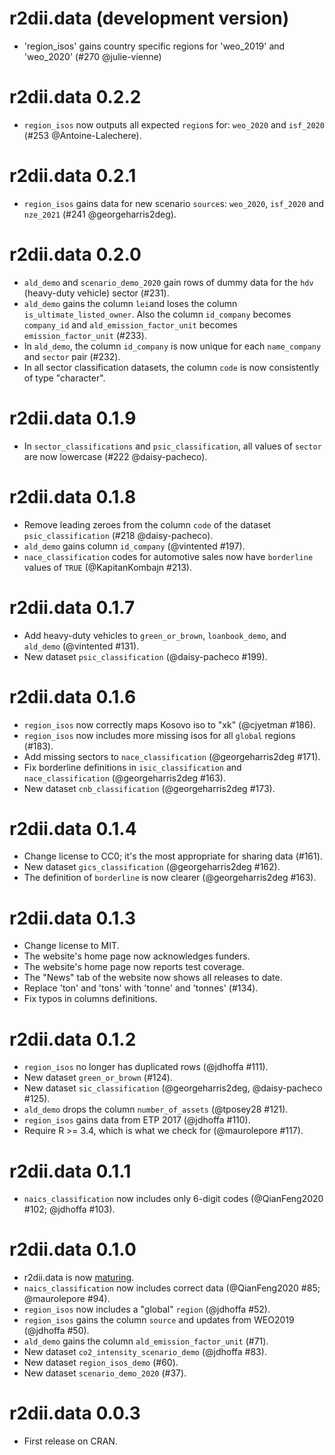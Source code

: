 # r2dii.data (development version)

* 'region_isos' gains country specific regions for 'weo_2019' and 'weo_2020' (#270 @julie-vienne)

# r2dii.data 0.2.2

* `region_isos` now outputs all expected `region`s for: `weo_2020` and 
  `isf_2020` (#253 @Antoine-Lalechere).

# r2dii.data 0.2.1

* `region_isos` gains data for new scenario `source`s: `weo_2020`, `isf_2020` 
and `nze_2021` (#241 @georgeharris2deg). 

# r2dii.data 0.2.0

* `ald_demo` and `scenario_demo_2020` gain rows of dummy data for the `hdv`
(heavy-duty vehicle) sector (#231).
* `ald_demo` gains the column `lei`and loses the column
`is_ultimate_listed_owner`. Also the column `id_company` becomes `company_id`
and `ald_emission_factor_unit` becomes `emission_factor_unit` (#233).
* In `ald_demo`, the column `id_company` is now unique for each `name_company`
and `sector` pair (#232).
* In all sector classification datasets, the column `code` is now consistently
of type "character".

# r2dii.data 0.1.9

* In `sector_classifications` and `psic_classification`, all values of `sector`
  are now lowercase (#222 @daisy-pacheco).

# r2dii.data 0.1.8

* Remove leading zeroes from the column `code` of the dataset
`psic_classification` (#218 @daisy-pacheco).
* `ald_demo` gains column `id_company` (@vintented #197).
* `nace_classification` codes for automotive sales now have `borderline` values 
  of `TRUE` (@KapitanKombajn #213).

# r2dii.data 0.1.7

* Add heavy-duty vehicles to `green_or_brown`, `loanbook_demo`, and `ald_demo`
  (@vintented #131).
* New dataset `psic_classification` (@daisy-pacheco #199).

# r2dii.data 0.1.6

* `region_isos` now correctly maps Kosovo iso to "xk" (@cjyetman #186).
* `region_isos` now includes more missing isos for all `global` regions (#183).
* Add missing sectors to `nace_classification` (@georgeharris2deg #171). 
* Fix borderline definitions in `isic_classification` and `nace_classification` 
  (@georgeharris2deg #163).
* New dataset `cnb_classification` (@georgeharris2deg #173).

# r2dii.data 0.1.4

* Change license to CC0; it's the most appropriate for sharing data (#161).
* New dataset `gics_classification` (@georgeharris2deg #162).
* The definition of `borderline` is now clearer (@georgeharris2deg #163).

# r2dii.data 0.1.3

* Change license to MIT.
* The website's home page now acknowledges funders.
* The website's home page now reports test coverage.
* The "News" tab of the website now shows all releases to date.
* Replace 'ton' and 'tons' with 'tonne' and 'tonnes' (#134).
* Fix typos in columns definitions.

# r2dii.data 0.1.2

* `region_isos` no longer has duplicated rows (@jdhoffa #111).
* New dataset `green_or_brown` (#124).
* New dataset `sic_classification` (@georgeharris2deg, @daisy-pacheco #125).
* `ald_demo` drops the column `number_of_assets` (@tposey28 #121).
* `region_isos` gains data from ETP 2017 (@jdhoffa #110).
* Require R >= 3.4, which is what we check for (@maurolepore #117).

# r2dii.data 0.1.1

* `naics_classification` now includes only 6-digit codes (@QianFeng2020 #102; @jdhoffa #103).

# r2dii.data 0.1.0

* r2dii.data is now [maturing](https://lifecycle.r-lib.org/articles/stages.html).
* `naics_classification` now includes correct data (@QianFeng2020 #85; @maurolepore #94).
* `region_isos` now includes a "global" `region` (@jdhoffa #52).
* `region_isos` gains the column `source` and updates from WEO2019 (@jdhoffa
  #50).
* `ald_demo` gains the column `ald_emission_factor_unit` (#71).
* New dataset `co2_intensity_scenario_demo` (@jdhoffa #83).
* New dataset `region_isos_demo` (#60).
* New dataset `scenario_demo_2020` (#37).

# r2dii.data 0.0.3

* First release on CRAN.
